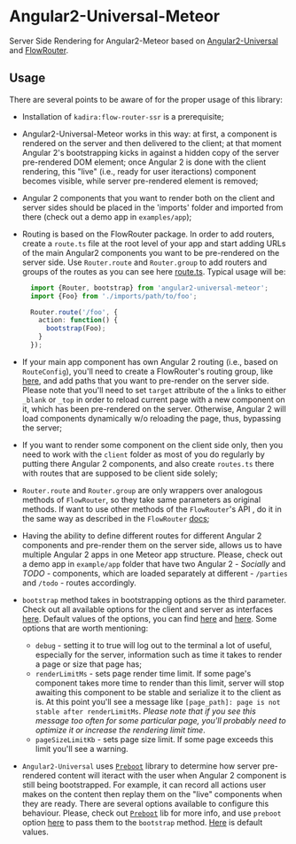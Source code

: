 # Angular2-Universal-Meteor

Server Side Rendering for Angular2-Meteor based on [Angular2-Universal](https://github.com/angular/universal) and [FlowRouter](https://atmospherejs.com/kadira/flow-router).

## Usage

There are several points to be aware of for the proper usage of this library:

- Installation of `kadira:flow-router-ssr` is a prerequisite;

- Angular2-Universal-Meteor works in this way: at first, a component is rendered on the server
  and then delivered to the client; at that moment Angular 2's bootstrapping kicks in 
  against a hidden copy of the server pre-rendered DOM element; once Angular 2 is done with the client rendering,
  this "live" (i.e., ready for user iteractions) component becomes visible, while server pre-rendered element is removed;

- Angular 2 components that you want to render both on the client and server sides should be placed
  in the 'imports' folder and imported from there (check out a demo app in `examples/app`);

- Routing is based on the FlowRouter package. In order to add routers,
  create a `route.ts` file at the root level of your app and
  start adding URLs of the main Angular2 components you want to be pre-rendered on the server side.
  Use `Router.route` and `Router.group` to add routers and groups of the routes
  as you can see here [route.ts](./examples/app/routes.ts).
  Typical usage will be:
  ```ts
    import {Router, bootstrap} from 'angular2-universal-meteor';
    import {Foo} from './imports/path/to/foo';

    Router.route('/foo', {
      action: function() {
        bootstrap(Foo);
      }
    });
  ```

- If your main app component has own Angular 2 routing (i.e., based on `RouteConfig`),
  you'll need to create a FlowRouter's routing group, like [here](./examples/app/routes.ts#L21),
  and add paths that you want to pre-render on the server side.
  Please note that you'll need to set `target` attribute of the `a` links to either `_blank` or `_top`
  in order to reload current page with a new component on it, which has been pre-rendered on the server.
  Otherwise, Angular 2 will load components dynamically w/o reloading the page, thus,
  bypassing the server;

- If you want to render some component on the client side only, then you
  need to work with the `client` folder as most of you do regularly by 
  putting there Angular 2 components, and also create `routes.ts` there with routes that are supposed to be client side solely;

- `Router.route` and `Router.group` are only wrappers over analogous methods of  `FlowRouter`, 
  so they take same parameters as original methods. If want to use other methods of the `FlowRouter`'s API ,
  do it in the same way as described in the `FlowRouter` [docs](https://github.com/kadirahq/flow-router);

- Having the ability to define different routes for different Angular 2 components and pre-render
  them on the server side, allows us to have multiple Angular 2 apps in one Meteor app structure.
  Please, check out a demo app in `example/app` folder that have two Angular 2 - *Socially* and *TODO* - components,
  which are loaded separately at different - `/parties` and `/todo` - routes accordingly.

- `bootstrap` method takes in bootstrapping options as the third parameter.
  Check out all available options for the client and server as interfaces [here](./modules/bootstrap.ts#L28).
  Default values of the options, you can find [here](./modules/bootstrap_client.ts#L12) and [here](./modules/bootstrap_server.ts#L14).
  Some options that are worth mentioning:
    - `debug` - setting it to true will log out to the terminal a lot of useful,
      especially for the server, information such as time it takes to render a page
      or size that page has;
    - `renderLimitMs` - sets page render time limit.
      If some page's component takes more time to render than this limit,
      server will stop awaiting this component to be stable and serialize it to the client as is.
      At this point you'll see a message like `[page_path]: page is not stable after renderLimitMs`.
      *Please note that if you see this message too often for some particular page,
      you'll probably need to optimize it or increase the rendering limit time*.
    - `pageSizeLimitKb` - sets page size limit.
      If some page exceeds this limit you'll see a warning.

- `Angular2-Universal` uses [`Preboot`](https://github.com/angular/universal/tree/master/modules/preboot) library to determine how server   pre-rendered content will iteract with the user when Angular 2 component is still being bootstrapped.
  For example, it can record all actions user makes on the content then replay them on the "live" components when they are ready.
  There are several options available to configure this behaviour. Please, check out [`Preboot`](https://github.com/angular/universal/tree/master/modules/preboot) lib for more info, and use `preboot` option [here](./modules/bootstrap.ts#L11) to pass them to the `bootstrap` method. [Here](./modules/bootstrap_server.ts#L18) is default values.

